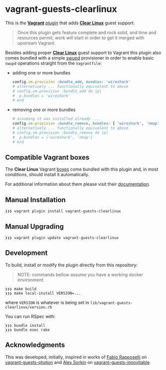 # vagrant-guests-clearlinux

This is *the* **[Vagrant](http://www.vagrantup.com/)**
*[plugin](http://docs.vagrantup.com/v2/plugins/index.html)*
that adds **[Clear Linux](https://clearlinux.org)** guest support.

> Once this plugin gets feature complete and rock solid, and time and resources permit,
> work will start in order to get it merged with upstream Vagrant.

Besides adding proper **[Clear Linux](https://clearlinux.org)** guest support to Vagrant this
plugin also comes bundled with a simple
[swupd](https://clearlinux.org/documentation/clear-linux/guides/maintenance/swupd-guide)
provisioner in order to enable basic `swupd` operations straight from the `Vagrantfile`:

- adding one or more bundles

  ```ruby
  config.vm.provision :bundle_add, bundles: 'wireshark'
  # alternatively ... functionally equivalent to above
  # config.vm.provision :bundle_add do |p|
  #  p.bundles = 'wireshark'
  # end
  ```

- removing one or more bundles

  ```ruby
  # assuming it was installed already ...
  config.vm.provision :bundle_remove, bundles: [ 'wireshark', 'nmap' ]
  # alternatively ... functionally equivalent to above
  # config.vm.provision :bundle_remove do |p|
  #  p.bundles = ['wireshark', 'nmap']
  # end
  ```

## Compatible Vagrant boxes

The **Clear Linux** Vagrant [boxes](https://app.vagrantup.com/AntonioMeireles/boxes/ClearLinux) come
bundled with this plugin and, in most conditions, should install it automatically.

For additional information about them please visit their
[documentation](https://github.com/AntonioMeireles/ClearLinux-packer/blob/master/README.md).

## Manual Installation

```shell
❯❯❯ vagrant plugin install vagrant-guests-clearlinux
```

## Manual Upgrading

```shell
❯❯❯ vagrant plugin update vagrant-guests-clearlinux
```

## Development

To build, install or modify the plugin directly from this repository:

> NOTE: commands bellow assume you have a working docker environment.

```shell
❯❯❯ make build
❯❯❯ make local-install VERSION=...
```

where `VERSION` is whatever is being set in `lib/vagrant-guests-clearlinux/version.rb`

You can run RSpec with:

```shell
❯❯❯ bundle install
❯❯❯ bundle exec rake
```

## Acknowledgments

This was developed,  initially, inspired in works of [Fabio Rapposelli](https://github.com/frapposelli)
on [vagrant-guests-photon](https://github.com/vmware/vagrant-guests-photon) and
[Alex Sorkin](https://github.com/alexsorkin) on
[vagrant-guests-innovitable](https://github.com/alexsorkin/vagrant-guests-innovitable).

